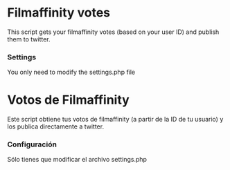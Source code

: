 # Filmaffinity votes
This script gets your filmaffinity votes (based on your user ID) and publish them to twitter.</p>

### Settings
You only need to modify the settings.php file

# Votos de Filmaffinity
Este script obtiene tus votos de filmaffinity (a partir de la ID de tu usuario) y los publica directamente a twitter.

### Configuración
Sólo tienes que modificar el archivo settings.php
